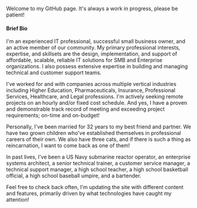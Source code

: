 
Welcome to my GitHub page. It's always a work in progress, please be patient! 

#### Brief Bio ####  

I'm an experienced IT professional, successful small business owner, and an active member of our community.
My primary professional interests, expertise, and skillsets are the design, implementation, and support of
affordable, scalable, reliable IT solutions for SMB and Enterprise organizations. I also possess extensive
expertise in building and managing technical and customer support teams.  

I've worked for and with companies across multiple vertical industries including Higher Education, 
Pharmaceuticals, Insurance, Professional Services, Healthcare, and Legal professions. I'm actively seeking remote projects
on an hourly and/or fixed cost schedule. And yes, I have a proven and demonstrable track record of meeting and
exceeding project requirements; on-time and on-budget!

Personally, I've been married for 32 years to my best friend and partner. We have two grown children who've
established themselves in professional careers of their own. We also have three cats, and if there is such a thing
as reincarnation, I want to come back as one of them!  

In past lives, I've been a US Navy submarine reactor operator, an enterprise systems architect, a senior technical trainer, 
a customer service manager, a technical support manager, a high school teacher, a high school basketball official,
a high school baseball umpire, and a bartender.  

Feel free to check back often, I'm updating the site with different content and features, primarily
driven by what technologies have caught my attention!  










